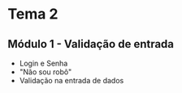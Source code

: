 # Tema 2
## Módulo 1 - Validação de entrada
* Login e Senha
* "Não sou robô"
* Validação na entrada de dados